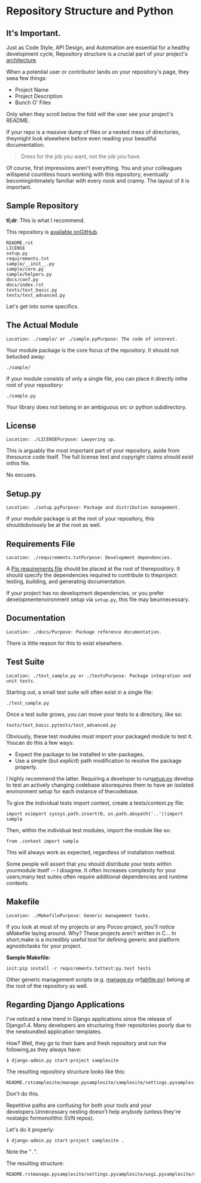 # Repository Structure and Python

  ## It's Important.

 Just as Code Style, API Design, and Automation are essential for a healthy development cycle, Repository structure is a crucial part of your project's [architecture](http://www.amazon.com/gp/product/1257638017/ref=as_li_ss_tl?ie=UTF8&tag=bookforkind-20&linkCode=as2&camp=1789&creative=39095&creativeASIN=1257638017).

 When a potential user or contributor lands on your repository's page, they seea few things:

 * Project Name
* Project Description
* Bunch O' Files

 Only when they scroll below the fold will the user see your project's README.

 If your repo is a massive dump of files or a nested mess of directories, theymight look elsewhere before even reading your beautiful documentation.


> Dress for the job you want, not the job you have.

 Of course, first impressions aren't everything. You and your colleagues willspend countless hours working with this repository, eventually becomingintimately familiar with every nook and cranny. The layout of it is important.

 ## Sample Repository

 **tl;dr**: This is what I recommend.

 This repository is [available onGitHub](https://github.com/kennethreitz/samplemod).


```
README.rst
LICENSE
setup.py
requirements.txt
sample/__init__.py
sample/core.py
sample/helpers.py
docs/conf.py
docs/index.rst
tests/test_basic.py
tests/test_advanced.py
```
 Let's get into some specifics.

 ## The Actual Module


```
Location: ./sample/ or ./sample.pyPurpose: The code of interest.
```
 Your module package is the core focus of the repository. It should not betucked away:


```
./sample/
```
 If your module consists of only a single file, you can place it directly inthe root of your repository:


```
./sample.py
```
 Your library does not belong in an ambiguous src or python subdirectory.

 ## License


```
Location: ./LICENSEPurpose: Lawyering up.
```
 This is arguably the most important part of your repository, aside from thesource code itself. The full license text and copyright claims should exist inthis file.

 No excuses.

 ## Setup.py


```
Location: ./setup.pyPurpose: Package and distribution management.
```
 If your module package is at the root of your repository, this shouldobviously be at the root as well.

 ## Requirements File


```
Location: ./requirements.txtPurpose: Development dependencies.
```
 A [Pip requirements file](http://www.pip-installer.org/en/latest/requirements.html) should be placed at the root of therepository. It should specify the dependencies required to contribute to theproject: testing, building, and generating documentation.

 If your project has no development dependencies, or you prefer developmentenvironment setup via `setup.py`, this file may beunnecessary.

 ## Documentation


```
Location: ./docs/Purpose: Package reference documentation.
```
 There is little reason for this to exist elsewhere.

 ## Test Suite


```
Location: ./test_sample.py or ./testsPurpose: Package integration and unit tests.
```
 Starting out, a small test suite will often exist in a single file:


```
./test_sample.py
```
 Once a test suite grows, you can move your tests to a directory, like so:


```
tests/test_basic.pytests/test_advanced.py
```
 Obviously, these test modules must import your packaged module to test it. Youcan do this a few ways:

 * Expect the package to be installed in site\-packages.
* Use a simple (but *explicit*) path modification to resolve the package properly.

 I highly recommend the latter. Requiring a developer to run[setup.py](http://setup.py) develop to test an actively changing codebase alsorequires them to have an isolated environment setup for each instance of thecodebase.

 To give the individual tests import context, create a tests/context.py file:


```
import osimport syssys.path.insert(0, os.path.abspath('..'))import sample
```
 Then, within the individual test modules, import the module like so:


```
from .context import sample
```
 This will always work as expected, regardless of installation method.

 Some people will assert that you should distribute your tests within yourmodule itself \-\- I disagree. It often increases complexity for your users;many test suites often require additional dependencies and runtime contexts.

 ## Makefile


```
Location: ./MakefilePurpose: Generic management tasks.
```
 If you look at most of my projects or any Pocoo project, you'll notice aMakefile laying around. Why? These projects aren't written in C... In short,make is a incredibly useful tool for defining generic and platform agnostictasks for your project.

 **Sample Makefile:**


```
init:pip install -r requirements.txttest:py.test tests
```
 Other generic management scripts (e.g. [manage.py](http://manage.py) or[fabfile.py](http://fabfile.py)) belong at the root of the repository as well.

 ## Regarding Django Applications

 I've noticed a new trend in Django applications since the release of Django1\.4\. Many developers are structuring their repositories poorly due to the newbundled application templates.

 How? Well, they go to their bare and fresh repository and run the following,as they always have:


```
$ django-admin.py start-project samplesite
```
 The resulting repository structure looks like this:


```
README.rstsamplesite/manage.pysamplesite/samplesite/settings.pysamplesite/samplesite/wsgi.pysamplesite/samplesite/sampleapp/models.py
```
 Don't do this.

 Repetitive paths are confusing for both your tools and your developers.Unnecessary nesting doesn't help anybody (unless they're nostalgic formonolithic SVN repos).

 Let's do it properly:


```
$ django-admin.py start-project samplesite .
```
 Note the "`.`".

 The resulting structure:


```
README.rstmanage.pysamplesite/settings.pysamplesite/wsgi.pysamplesite/sampleapp/models.py
```
